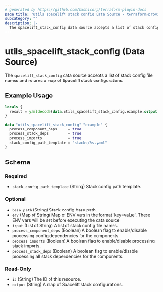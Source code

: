 ```yaml
---
# generated by https://github.com/hashicorp/terraform-plugin-docs
page_title: "utils_spacelift_stack_config Data Source - terraform-provider-utils"
subcategory: ""
description: |-
  The spacelift_stack_config data source accepts a list of stack config file names and returns a map of Spacelift stack configurations.
---
```


# utils_spacelift_stack_config (Data Source)

The `spacelift_stack_config` data source accepts a list of stack config file names and returns a map of Spacelift stack configurations.

## Example Usage

```terraform
locals {
  result = yamldecode(data.utils_spacelift_stack_config.example.output)
}

data "utils_spacelift_stack_config" "example" {
  process_component_deps     = true
  process_stack_deps         = true
  process_imports            = true
  stack_config_path_template = "stacks/%s.yaml"
}
```

<!-- schema generated by tfplugindocs -->
## Schema

### Required

- `stack_config_path_template` (String) Stack config path template.

### Optional

- `base_path` (String) Stack config base path.
- `env` (Map of String) Map of ENV vars in the format 'key=value'. These ENV vars will be set before executing the data source
- `input` (List of String) A list of stack config file names.
- `process_component_deps` (Boolean) A boolean flag to enable/disable processing config dependencies for the components.
- `process_imports` (Boolean) A boolean flag to enable/disable processing stack imports.
- `process_stack_deps` (Boolean) A boolean flag to enable/disable processing all stack dependencies for the components.

### Read-Only

- `id` (String) The ID of this resource.
- `output` (String) A map of Spacelift stack configurations.


